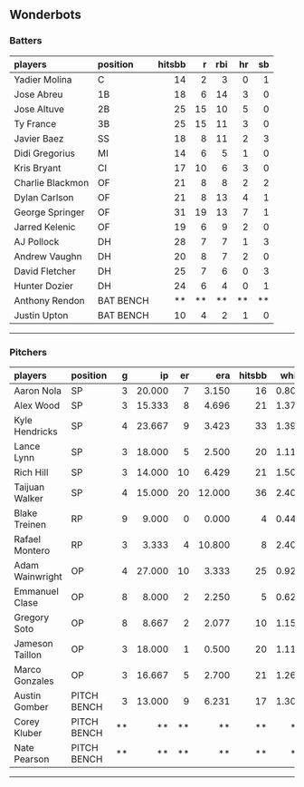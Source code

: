 ## Wonderbots

### Batters

 
|players          |position  | hitsbb|  r| rbi| hr| sb| 
|:----------------|:---------|------:|--:|---:|--:|--:| 
|Yadier Molina    |C         |     14|  2|   3|  0|  1| 
|Jose Abreu       |1B        |     18|  6|  14|  3|  0| 
|Jose Altuve      |2B        |     25| 15|  10|  5|  0| 
|Ty France        |3B        |     25| 15|  11|  3|  0| 
|Javier Baez      |SS        |     18|  8|  11|  2|  3| 
|Didi Gregorius   |MI        |     14|  6|   5|  1|  0| 
|Kris Bryant      |CI        |     17| 10|   6|  3|  0| 
|Charlie Blackmon |OF        |     21|  8|   8|  2|  2| 
|Dylan Carlson    |OF        |     21|  8|  13|  4|  1| 
|George Springer  |OF        |     31| 19|  13|  7|  1| 
|Jarred Kelenic   |OF        |     19|  6|   9|  2|  0| 
|AJ Pollock       |DH        |     28|  7|   7|  1|  3| 
|Andrew Vaughn    |DH        |     20|  8|   7|  2|  0| 
|David Fletcher   |DH        |     25|  7|   6|  0|  3| 
|Hunter Dozier    |DH        |     24|  6|   4|  0|  1| 
|Anthony Rendon   |BAT BENCH |     **| **|  **| **| **| 
|Justin Upton     |BAT BENCH |     10|  4|   2|  1|  0| 

* * *

### Pitchers

 
|players         |position    |  g|     ip| er|    era| hitsbb|  whip| so|  w| sv| 
|:---------------|:-----------|--:|------:|--:|------:|------:|-----:|--:|--:|--:| 
|Aaron Nola      |SP          |  3| 20.000|  7|  3.150|     16| 0.800| 19|  1|  0| 
|Alex Wood       |SP          |  3| 15.333|  8|  4.696|     21| 1.370| 18|  1|  0| 
|Kyle Hendricks  |SP          |  4| 23.667|  9|  3.423|     33| 1.394| 14|  2|  0| 
|Lance Lynn      |SP          |  3| 18.000|  5|  2.500|     20| 1.111| 17|  1|  0| 
|Rich Hill       |SP          |  3| 14.000| 10|  6.429|     21| 1.500|  9|  0|  0| 
|Taijuan Walker  |SP          |  4| 15.000| 20| 12.000|     36| 2.400| 12|  0|  0| 
|Blake Treinen   |RP          |  9|  9.000|  0|  0.000|      4| 0.444|  8|  0|  0| 
|Rafael Montero  |RP          |  3|  3.333|  4| 10.800|      8| 2.400|  3|  0|  0| 
|Adam Wainwright |OP          |  4| 27.000| 10|  3.333|     25| 0.926| 25|  2|  0| 
|Emmanuel Clase  |OP          |  8|  8.000|  2|  2.250|      5| 0.625|  6|  0|  3| 
|Gregory Soto    |OP          |  8|  8.667|  2|  2.077|     10| 1.154| 12|  0|  5| 
|Jameson Taillon |OP          |  3| 18.000|  1|  0.500|     20| 1.111| 12|  3|  0| 
|Marco Gonzales  |OP          |  3| 16.667|  5|  2.700|     21| 1.260| 11|  2|  0| 
|Austin Gomber   |PITCH BENCH |  3| 13.000|  9|  6.231|     17| 1.308| 13|  2|  0| 
|Corey Kluber    |PITCH BENCH | **|     **| **|     **|     **|    **| **| **| **| 
|Nate Pearson    |PITCH BENCH | **|     **| **|     **|     **|    **| **| **| **| 


* * *


